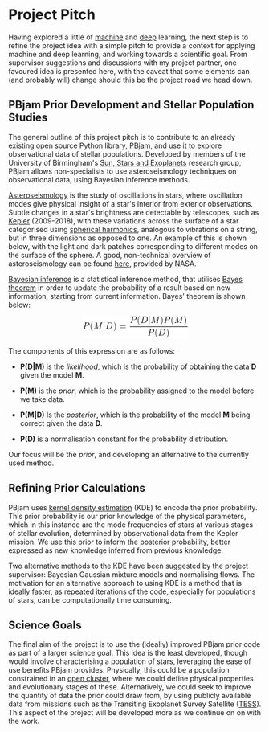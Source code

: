 # Project Pitch

Having explored a little of [machine](https://bp-jones.github.io/2021/10/10/dec-tree-regression.html) and [deep](https://bp-jones.github.io/2021/10/19/nn-dl-basics.html) learning, the next step is to refine the project idea with a simple pitch to provide a context for applying machine and deep learning, and working towards a scientific goal. From supervisor suggestions and discussions with my project partner, one favoured idea is presented here, with the caveat that some elements can (and probably will) change should this be the project road we head down.

## PBjam Prior Development and Stellar Population Studies

The general outline of this project pitch is to contribute to an already existing open source Python library, [PBjam](https://pbjam.readthedocs.io/en/latest/), and use it to explore observational data of stellar populations. Developed by members of the University of Birmingham's [Sun, Stars and Exoplanets](https://www.birmingham.ac.uk/research/activity/physics/astronomy/solar-and-stellar/index.aspx) research group, PBjam allows non-specialists to use asteroseismology techniques on observational data, using Bayesian inference methods. 

[Asteroseismology](https://en.wikipedia.org/wiki/Asteroseismology) is the study of oscillations in stars, where oscillation modes give physical insight of a star's interior from exterior observations. Subtle changes in a star's brightness are detectable by telescopes, such as [Kepler](https://www.nasa.gov/mission_pages/kepler/main/index.html) (2009-2018), with these variations across the surface of a star categorised using [spherical harmonics](https://en.wikipedia.org/wiki/Spherical_harmonics), analogous to vibrations on a string, but in three dimensions as opposed to one. An example of this is shown below, with the light and dark patches corresponding to different modes on the surface of the sphere. A good, non-technical overview of asteroseismology can be found [here](https://exoplanets.nasa.gov/news/1516/symphony-of-stars-the-science-of-stellar-sound-waves/), provided by NASA.

[Bayesian inference](https://en.wikipedia.org/wiki/Bayesian_inference) is a statistical inference method, that utilises [Bayes theorem](https://en.wikipedia.org/wiki/Bayes%27_theorem) in order to update the probability of a result based on new information, starting from current information. Bayes' theorem is shown below: 

<p align="center">
  <img src="/img/2021-10-26_y4_project_pitch_imgs/bayes_theorem_eqn.png"/>
</p>

The components of this expression are as follows:

* **P(D\|M)** is the *likelihood*, which is the probability of obtaining the data **D** given the model **M**.

* **P(M)** is the *prior*, which is the probability assigned to the model before we take data.

* **P(M\|D)** Is the *posterior*, which is the probability of the model **M** being correct given the data **D**.

* **P(D)** is a normalisation constant for the probability distribution.

Our focus will be the *prior*, and developing an alternative to the currently used method.  

## Refining Prior Calculations

PBjam uses [kernel density estimation](https://en.wikipedia.org/wiki/Kernel_density_estimation) (KDE) to encode the prior probability. This prior probability is our prior knowledge of the physical parameters, which in this instance are the mode frequencies of stars at various stages of stellar evolution, determined by observational data from the Kepler mission. We use this prior to inform the posterior probability, better expressed as new knowledge inferred from previous knowledge.

Two alternative methods to the KDE have been suggested by the project supervisor: Bayesian Gaussian mixture models and normalising flows. The motivation for an alternative approach to using KDE is a method that is ideally faster, as repeated iterations of the code, especially for populations of stars, can be computationally time consuming.

## Science Goals

The final aim of the project is to use the (ideally) improved PBjam prior code as part of a larger science goal. This idea is the least developed, though would involve characterising a population of stars, leveraging the ease of use benefits PBjam provides. Physically, this could be a population constrained in an [open cluster](https://en.wikipedia.org/wiki/Open_cluster), where we could define physical properties and evolutionary stages of these. Alternatively, we could seek to improve the quantity of data the prior could draw from, by using publicly available data from missions such as the Transiting Exoplanet Survey Satellite ([TESS](https://en.wikipedia.org/wiki/Transiting_Exoplanet_Survey_Satellite)). This aspect of the project will be developed more as we continue on on with the work.
